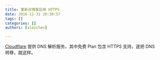 ```yaml
---
title: 重新对博客启用 HTTPS
date: 2016-12-31 20:30:57
tags: []
categories: [] 
authors: [alexchen]

---
```



[Cloudflare](https://www.cloudflare.com) 提供 DNS 解析服务，其中免费 Plan 包含 HTTPS 支持，遂把 DNS 转移，就这样。
